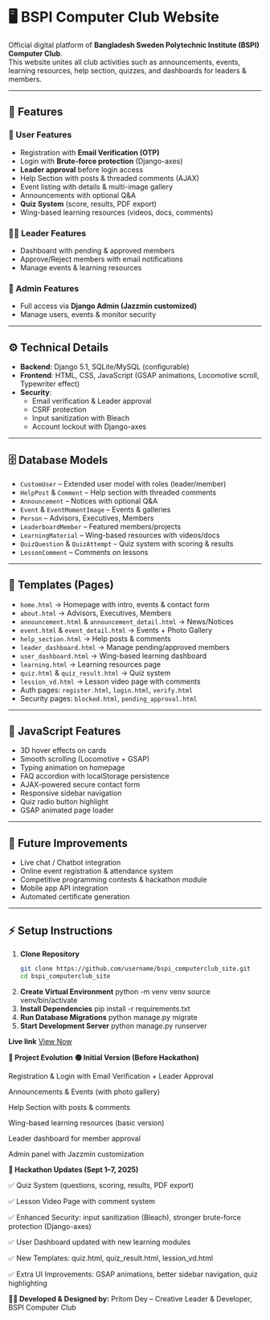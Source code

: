 # 🖥️ BSPI Computer Club Website

Official digital platform of **Bangladesh Sweden Polytechnic Institute (BSPI) Computer Club**.  
This website unites all club activities such as announcements, events, learning resources, help section, quizzes, and dashboards for leaders & members.

---

## 🚀 Features

### 🔑 User Features
- Registration with **Email Verification (OTP)**
- Login with **Brute-force protection** (Django-axes)
- **Leader approval** before login access
- Help Section with posts & threaded comments (AJAX)
- Event listing with details & multi-image gallery
- Announcements with optional Q&A
- **Quiz System** (score, results, PDF export)
- Wing-based learning resources (videos, docs, comments)

### 🧑‍💼 Leader Features
- Dashboard with pending & approved members
- Approve/Reject members with email notifications
- Manage events & learning resources

### 🔐 Admin Features
- Full access via **Django Admin (Jazzmin customized)**
- Manage users, events & monitor security

---

## ⚙️ Technical Details

- **Backend**: Django 5.1, SQLite/MySQL (configurable)  
- **Frontend**: HTML, CSS, JavaScript (GSAP animations, Locomotive scroll, Typewriter effect)  
- **Security**:
  - Email verification & Leader approval
  - CSRF protection
  - Input sanitization with Bleach
  - Account lockout with Django-axes  

---

## 🗄️ Database Models
- `CustomUser` – Extended user model with roles (leader/member)  
- `HelpPost` & `Comment` – Help section with threaded comments  
- `Announcement` – Notices with optional Q&A  
- `Event` & `EventMomentImage` – Events & galleries  
- `Person` – Advisors, Executives, Members  
- `LeaderboardMember` – Featured members/projects  
- `LearningMaterial` – Wing-based resources with videos/docs  
- `QuizQuestion` & `QuizAttempt` – Quiz system with scoring & results  
- `LessonComment` – Comments on lessons  

---

## 📄 Templates (Pages)

- `home.html` → Homepage with intro, events & contact form  
- `about.html` → Advisors, Executives, Members  
- `announcement.html` & `announcement_detail.html` → News/Notices  
- `event.html` & `event_detail.html` → Events + Photo Gallery  
- `help_section.html` → Help posts & comments  
- `leader_dashboard.html` → Manage pending/approved members  
- `user_dashboard.html` → Wing-based learning dashboard  
- `learning.html` → Learning resources page  
- `quiz.html` & `quiz_result.html` → Quiz system  
- `lession_vd.html` → Lesson video page with comments  
- Auth pages: `register.html`, `login.html`, `verify.html`  
- Security pages: `blocked.html`, `pending_approval.html`  

---

## 🎨 JavaScript Features
- 3D hover effects on cards  
- Smooth scrolling (Locomotive + GSAP)  
- Typing animation on homepage  
- FAQ accordion with localStorage persistence  
- AJAX-powered secure contact form  
- Responsive sidebar navigation  
- Quiz radio button highlight  
- GSAP animated page loader  

---

## 🔮 Future Improvements
- Live chat / Chatbot integration  
- Online event registration & attendance system  
- Competitive programming contests & hackathon module  
- Mobile app API integration  
- Automated certificate generation  

---

## ⚡ Setup Instructions

1. **Clone Repository**
   ```bash
   git clone https://github.com/username/bspi_computerclub_site.git
   cd bspi_computerclub_site
2. **Create Virtual Environment**
    python -m venv venv
    source venv/bin/activate 
3. **Install Dependencies**
    pip install -r requirements.txt
4. **Run Database Migrations**
    python manage.py migrate
5. **Start Development Server**
    python manage.py runserver

**Live link**
<a href="https://bspi-1.onrender.com"> View Now </a>
   
**📌 Project Evolution**
**🟢 Initial Version (Before Hackathon)**

Registration & Login with Email Verification + Leader Approval

Announcements & Events (with photo gallery)

Help Section with posts & comments

Wing-based learning resources (basic version)

Leader dashboard for member approval

Admin panel with Jazzmin customization

**🔵 Hackathon Updates (Sept 1–7, 2025)**

✅ Quiz System (questions, scoring, results, PDF export)

✅ Lesson Video Page with comment system

✅ Enhanced Security: input sanitization (Bleach), stronger brute-force protection (Django-axes)

✅ User Dashboard updated with new learning modules

✅ New Templates: quiz.html, quiz_result.html, lession_vd.html

✅ Extra UI Improvements: GSAP animations, better sidebar navigation, quiz highlighting

**👨‍💻 Developed & Designed by:**
Pritom Dey – Creative Leader & Developer, BSPI Computer Club


